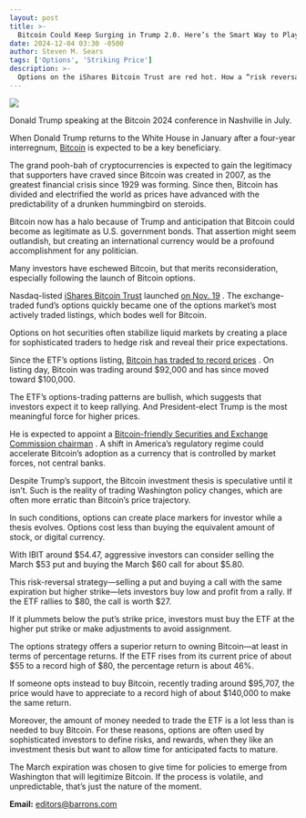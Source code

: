 ```yaml
---
layout: post
title: >-
  Bitcoin Could Keep Surging in Trump 2.0. Here’s the Smart Way to Play It.
date: 2024-12-04 03:30 -0500
author: Steven M. Sears
tags: ['Options', 'Striking Price']
description: >-
  Options on the iShares Bitcoin Trust are red hot. How a “risk reversal” strategy can pay off.
---
```






 


 








![](https://images.barrons.com/im-08427554?width=548&height=365)


Donald Trump speaking at the Bitcoin 2024 conference in Nashville in July.






When Donald Trump returns to the White House in January after a four-year interregnum, 
[Bitcoin](https://www.barrons.com/market-data/cryptocurrencies/btcusd?iso=kraken&mod=article_chiclet) is expected to be a key beneficiary.


The grand pooh-bah of cryptocurrencies is expected to gain the legitimacy that supporters have craved since Bitcoin was created in 2007, as the greatest financial crisis since 1929 was forming. Since then, Bitcoin has divided and electrified the world as prices have advanced with the predictability of a drunken hummingbird on steroids.


 Bitcoin now has a halo because of Trump and anticipation that Bitcoin could become as legitimate as U.S. government bonds. That assertion might seem outlandish, but creating an international currency would be a profound accomplishment for any politician.


Many investors have eschewed Bitcoin, but that merits reconsideration, especially following the launch of Bitcoin options.


Nasdaq-listed 
[iShares Bitcoin Trust](https://www.barrons.com/market-data/funds/ibit?mod=article_chiclet) launched [on Nov. 19](https://www.barrons.com/articles/bitcoin-etf-options-ibit-59de7627?mod=article_inline) . The exchange-traded fund’s options quickly became one of the options market’s most actively traded listings, which bodes well for Bitcoin.


Options on hot securities often stabilize liquid markets by creating a place for sophisticated traders to hedge risk and reveal their price expectations.


Since the ETF’s options listing, [Bitcoin has traded to record prices](https://www.barrons.com/articles/why-bitcoin-is-falling-what-to-do-now-39339567?mod=article_inline) . On listing day, Bitcoin was trading around \$92,000 and has since moved toward \$100,000.


The ETF’s options-trading patterns are bullish, which suggests that investors expect it to keep rallying. And President-elect Trump is the most meaningful force for higher prices.


He is expected to appoint a [Bitcoin-friendly Securities and Exchange Commission chairman](https://www.barrons.com/advisor/articles/trump-jay-clayton-us-attorney-03f4c1ca?mod=article_inline) . A shift in America’s regulatory regime could accelerate Bitcoin’s adoption as a currency that is controlled by market forces, not central banks.


Despite Trump’s support, the Bitcoin investment thesis is speculative until it isn’t. Such is the reality of trading Washington policy changes, which are often more erratic than Bitcoin’s price trajectory.


In such conditions, options can create place markers for investor while a thesis evolves. Options cost less than buying the equivalent amount of stock, or digital currency.


With IBIT around \$54.47, aggressive investors can consider selling the March \$53 put and buying the March \$60 call for about \$5.80.





This risk-reversal strategy—selling a put and buying a call with the same expiration but higher strike—lets investors buy low and profit from a rally. If the ETF rallies to \$80, the call is worth \$27.


If it plummets below the put’s strike price, investors must buy the ETF at the higher put strike or make adjustments to avoid assignment.


The options strategy offers a superior return to owning Bitcoin—at least in terms of percentage returns. If the ETF rises from its current price of about \$55 to a record high of \$80, the percentage return is about 46%.


If someone opts instead to buy Bitcoin, recently trading around \$95,707, the price would have to appreciate to a record high of about \$140,000 to make the same return.


Moreover, the amount of money needed to trade the ETF is a lot less than is needed to buy Bitcoin. For these reasons, options are often used by sophisticated investors to define risks, and rewards, when they like an investment thesis but want to allow time for anticipated facts to mature.


The March expiration was chosen to give time for policies to emerge from Washington that will legitimize Bitcoin. If the process is volatile, and unpredictable, that’s just the nature of the moment.





**Email:**  [editors@barrons.com](mailto:editors@barrons.com)








